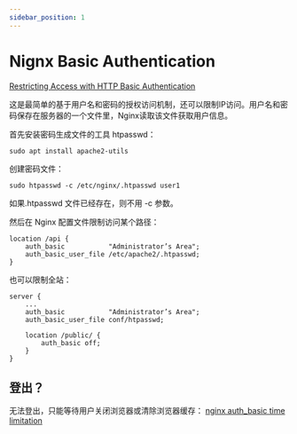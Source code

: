 ```yaml
---
sidebar_position: 1
---
```


# Nignx Basic Authentication

[Restricting Access with HTTP Basic Authentication](https://docs.nginx.com/nginx/admin-guide/security-controls/configuring-http-basic-authentication/)

这是最简单的基于用户名和密码的授权访问机制，还可以限制IP访问。用户名和密码保存在服务器的一个文件里，Nginx读取该文件获取用户信息。

首先安装密码生成文件的工具 htpasswd：

    sudo apt install apache2-utils

创建密码文件：

    sudo htpasswd -c /etc/nginx/.htpasswd user1

如果.htpasswd 文件已经存在，则不用 -c 参数。

然后在 Nginx 配置文件限制访问某个路径：

    location /api {
        auth_basic           "Administrator’s Area";
        auth_basic_user_file /etc/apache2/.htpasswd; 
    }

也可以限制全站：

    server {
        ...
        auth_basic           "Administrator’s Area";
        auth_basic_user_file conf/htpasswd;
    
        location /public/ {
            auth_basic off;
        }
    }


## 登出？

无法登出，只能等待用户关闭浏览器或清除浏览器缓存：
[nginx auth_basic time limitation](https://stackoverflow.com/questions/8034899/%20nginx-auth-basic-time-limitation)

